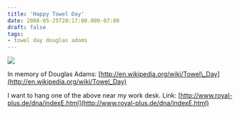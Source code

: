 ```yaml
---
title: 'Happy Towel Day'
date: 2008-05-25T20:17:00.000-07:00
draft: false
tags: 
- towel day douglas adams
---
```


[![](http://bp1.blogger.com/_xmqk7LpXiyY/SDosEc_U9YI/AAAAAAAAAME/8AWCeLp2K-A/s320/panic2.jpg)](http://bp1.blogger.com/_xmqk7LpXiyY/SDosEc_U9YI/AAAAAAAAAME/8AWCeLp2K-A/s1600-h/panic2.jpg)  
  
In memory of Douglas Adams: [http://en.wikipedia.org/wiki/Towel\_Day](http://en.wikipedia.org/wiki/Towel_Day)  
  
I want to hang one of the above near my work desk. Link: [http://www.royal-plus.de/dna/indexE.html](http://www.royal-plus.de/dna/indexE.html)